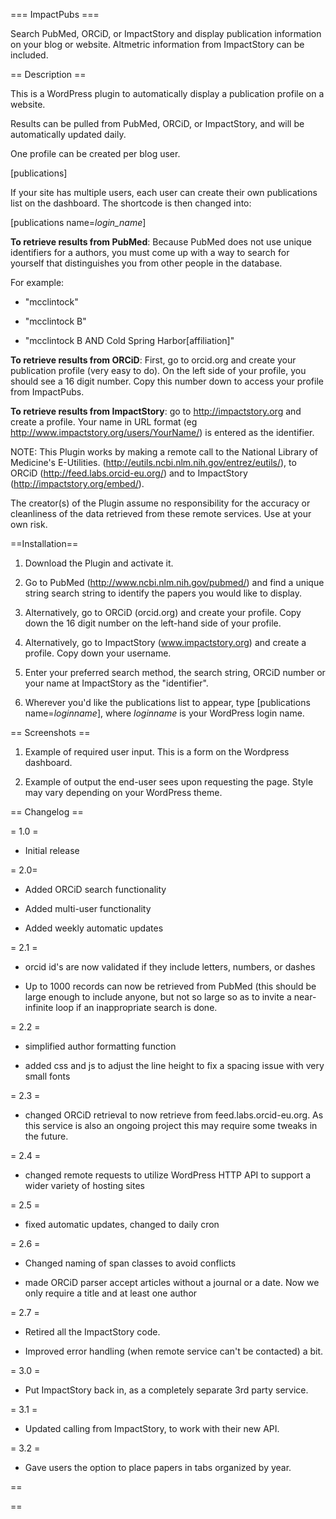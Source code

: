 === ImpactPubs ===

Search PubMed, ORCiD, or ImpactStory and display publication information on your blog or website. Altmetric information from ImpactStory can be included.

== Description ==

This is a WordPress plugin to automatically display a publication profile on a website.

Results can be pulled from PubMed, ORCiD, or ImpactStory, and will be automatically updated daily.

One profile can be created per blog user.

[publications]

If your site has multiple users, each user can create their own publications list on the dashboard. The
shortcode is then changed into:

[publications name=<i>login_name</i>]

**To retrieve results from PubMed**:
Because PubMed does not use unique identifiers for a authors,
you must come up with a way to search for yourself that distinguishes
you from other people in the database.

For example:

- "mcclintock"

- "mcclintock B"

- "mcclintock B AND Cold Spring Harbor[affiliation]"

**To retrieve results from ORCiD**:
First, go to orcid.org and create your publication profile (very easy to do).
On the left side of your profile, you should see a 16 digit number. Copy this
number down to access your profile from ImpactPubs.

**To retrieve results from ImpactStory**: go to http://impactstory.org and create a profile. Your name in URL format
(eg http://www.impactstory.org/users/YourName/) is entered as the identifier.

NOTE: This Plugin works by making a remote call to the National Library of Medicine's E-Utilities.
(http://eutils.ncbi.nlm.nih.gov/entrez/eutils/), to ORCiD (http://feed.labs.orcid-eu.org/) and to ImpactStory (http://impactstory.org/embed/).

The creator(s) of the Plugin assume no responsibility for the accuracy or cleanliness of the data retrieved
from these remote services. Use at your own risk.

==Installation==

1. Download the Plugin and activate it.

1. Go to PubMed (http://www.ncbi.nlm.nih.gov/pubmed/) and find a unique string search string to identify
the papers you would like to display.

1. Alternatively, go to ORCiD (orcid.org) and create your profile. Copy down the 16 digit number
on the left-hand side of your profile.

1. Alternatively, go to ImpactStory (www.impactstory.org) and create a profile. Copy down your username.

1. Enter your preferred search method, the search string, ORCiD number or your name at ImpactStory as the "identifier".

1. Wherever you'd like the publications list to appear, type [publications name=<i>loginname</i>], where *loginname* is your WordPress login name.

== Screenshots ==

1. Example of required user input. This is a form on the Wordpress dashboard.

2. Example of output the end-user sees upon requesting the page. Style may vary depending on your WordPress theme.

== Changelog ==

= 1.0 =

- Initial release

= 2.0=

- Added ORCiD search functionality

- Added multi-user functionality

- Added weekly automatic updates

= 2.1 =

- orcid id's are now validated if they include letters, numbers, or dashes

- Up to 1000 records can now be retrieved from PubMed (this should be large enough to include anyone, but not so large so as to invite a near-infinite loop if an inappropriate search is done.

= 2.2 =

- simplified author formatting function

- added css and js to adjust the line height to fix a spacing issue with very small fonts

= 2.3 =

- changed ORCiD retrieval to now retrieve from feed.labs.orcid-eu.org. As this service is also an ongoing project this may require some tweaks in the future.

= 2.4 =

- changed remote requests to utilize WordPress HTTP API to support a wider variety of hosting sites

= 2.5 =

- fixed automatic updates, changed to daily cron

= 2.6 =

- Changed naming of span classes to avoid conflicts

- made ORCiD parser accept articles without a journal or a date. Now we only require a title and at least one author

= 2.7 =

- Retired all the ImpactStory code.

- Improved error handling (when remote service can't be contacted) a bit.

= 3.0 =

- Put ImpactStory back in, as a completely separate 3rd party service.

= 3.1 =

- Updated calling from ImpactStory, to work with their new API.

= 3.2 =

- Gave users the option to place papers in tabs organized by year.

==


==
